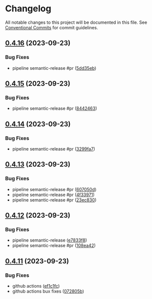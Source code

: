 # Changelog

All notable changes to this project will be documented in this file. See
[Conventional Commits](https://conventionalcommits.org) for commit guidelines.

## [0.4.16](https://github.com/svange/openbrain/compare/v0.4.15...v0.4.16) (2023-09-23)


### Bug Fixes

* pipeline semantic-release #pr ([5dd35eb](https://github.com/svange/openbrain/commit/5dd35eb77378e18a7619732e5273c94d950b4f83))

## [0.4.15](https://github.com/svange/openbrain/compare/v0.4.14...v0.4.15) (2023-09-23)


### Bug Fixes

* pipeline semantic-release #pr ([8442463](https://github.com/svange/openbrain/commit/844246375fe3eb718ecb94e4fb4753bde832ebd9))

## [0.4.14](https://github.com/svange/openbrain/compare/v0.4.13...v0.4.14) (2023-09-23)


### Bug Fixes

* pipeline semantic-release #pr ([3299fa7](https://github.com/svange/openbrain/commit/3299fa7d6cd0214826f56600c4b2efec408eb42c))

## [0.4.13](https://github.com/svange/openbrain/compare/v0.4.12...v0.4.13) (2023-09-23)


### Bug Fixes

* pipeline semantic-release #pr ([607050d](https://github.com/svange/openbrain/commit/607050d63211bb238ae686ac580a815b1dd54b0f))
* pipeline semantic-release #pr ([4f33971](https://github.com/svange/openbrain/commit/4f339713c10fc5ce6e710bd43f13a5070c6362db))
* pipeline semantic-release #pr ([23ec830](https://github.com/svange/openbrain/commit/23ec830712051e47ed7c9be08987ab1ca087ecdb))

## [0.4.12](https://github.com/svange/openbrain/compare/v0.4.11...v0.4.12) (2023-09-23)


### Bug Fixes

* pipeline semantic-release ([e7833f8](https://github.com/svange/openbrain/commit/e7833f8ab0c7bb4d8c6d85f804ab281012118334))
* pipeline semantic-release #pr ([108ea42](https://github.com/svange/openbrain/commit/108ea42bce60d798e751b44efaee035ffa080721))

## [0.4.11](https://github.com/svange/openbrain/compare/v0.4.10...v0.4.11) (2023-09-23)


### Bug Fixes

* github actions ([ef1c1fc](https://github.com/svange/openbrain/commit/ef1c1fcc1d0d65fcb004c066d642a5b3e99c5235))
* github actions bux fixes ([072805b](https://github.com/svange/openbrain/commit/072805b0dffc558a9a067df1265ec839e2c72e35))
